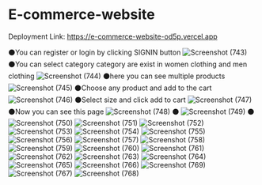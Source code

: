 # E-commerce-website

Deployment Link: https://e-commerce-website-od5p.vercel.app

⚫You can register or login by clicking SIGNIN button
![Screenshot (743)](https://github.com/user-attachments/assets/391e1f2d-6f5b-44b5-a41d-bed7133f76bf)
⚫You can select category category are exist in women clothing and men clothing
![Screenshot (744)](https://github.com/user-attachments/assets/f13570a7-e2d7-4a14-a029-b0b3b77bf8ce)
⚫here you can see multiple products
![Screenshot (745)](https://github.com/user-attachments/assets/51d4b18d-f4bc-4cfc-916c-788ba09f440b)
⚫Choose any product and add to the cart
![Screenshot (746)](https://github.com/user-attachments/assets/5b760ad7-a45b-4538-91d1-0d333c6f5af7)
⚫Select size and click add to cart
![Screenshot (747)](https://github.com/user-attachments/assets/a08aa555-4b0f-47cd-ac11-f4955df4115a)
⚫Now you can see this page
![Screenshot (748)](https://github.com/user-attachments/assets/5b004809-a267-4d8b-b5d2-15098f906513)
⚫
![Screenshot (749)](https://github.com/user-attachments/assets/a8dcfb9f-b82b-49e3-8694-2864cbc5e901)
⚫
![Screenshot (750)](https://github.com/user-attachments/assets/bb2df37d-25d2-4c7f-91f0-7d4d42c1024e)
![Screenshot (751)](https://github.com/user-attachments/assets/9511d287-c59f-4bc1-aea3-0870fba9fa22)
![Screenshot (752)](https://github.com/user-attachments/assets/e5604d25-ddb8-46d3-8089-582afca2f68e)
![Screenshot (753)](https://github.com/user-attachments/assets/162668c7-4d6b-4c65-8da3-a3eeb3a64d56)
![Screenshot (754)](https://github.com/user-attachments/assets/8879985f-c154-4632-bdd2-5c39ff1585db)
![Screenshot (755)](https://github.com/user-attachments/assets/7502eaf1-2c92-42b9-b8dc-b4360ef93e1b)
![Screenshot (756)](https://github.com/user-attachments/assets/a2f7e00a-568f-492d-a386-b80aff22af3a)
![Screenshot (757)](https://github.com/user-attachments/assets/c8c86ab4-977e-4a78-88fd-b057257036fa)
![Screenshot (758)](https://github.com/user-attachments/assets/98b8dff3-9e49-47d4-91c7-df3d70f0393d)
![Screenshot (759)](https://github.com/user-attachments/assets/db8cde5f-e219-43a6-9bad-a3cd1ca440c4)
![Screenshot (760)](https://github.com/user-attachments/assets/122f2eff-0ed3-4fd3-b9cc-3d2cd763df03)
![Screenshot (761)](https://github.com/user-attachments/assets/ceb125e7-4d4f-4bd9-beae-2ffcee2f4dcb)
![Screenshot (762)](https://github.com/user-attachments/assets/a9ad12ff-b9a1-468a-b733-82d5ceb6b1cd)
![Screenshot (763)](https://github.com/user-attachments/assets/466446ec-bc5e-4519-ab91-1aa395addf93)
![Screenshot (764)](https://github.com/user-attachments/assets/b83cf2fe-47d6-4c07-a09b-6d1bf4c9bcd5)
![Screenshot (765)](https://github.com/user-attachments/assets/ec96076e-7ec0-4903-bfbb-d4816d015b52)
![Screenshot (766)](https://github.com/user-attachments/assets/251d1338-5d44-4b20-b041-f874060c9757)
![Screenshot (769)](https://github.com/user-attachments/assets/55f578d7-91cd-4874-aea5-9545781386f8)
![Screenshot (767)](https://github.com/user-attachments/assets/66024261-de8b-4031-b177-55e179b9664d)
![Screenshot (768)](https://github.com/user-attachments/assets/7f47f0a5-46a8-4926-b6a2-ff49705b4527)
